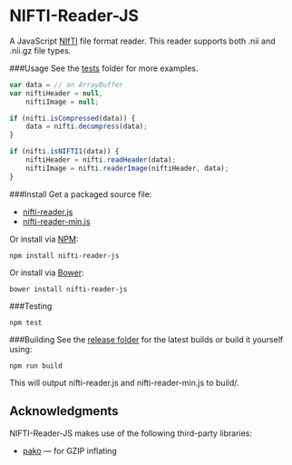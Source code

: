 # NIFTI-Reader-JS
A JavaScript [NIfTI](http://nifti.nimh.nih.gov/) file format reader.  This reader supports both .nii and .nii.gz file types.

###Usage
See the [tests](https://github.com/rii-mango/NIFTI-Reader-JS/tree/master/tests) folder for more examples.

```javascript
var data = // an ArrayBuffer
var niftiHeader = null,
    niftiImage = null;

if (nifti.isCompressed(data)) {
    data = nifti.decompress(data);
}

if (nifti.isNIFTI1(data)) {
    niftiHeader = nifti.readHeader(data);
    niftiImage = nifti.readerImage(niftiHeader, data);
}
```

###Install
Get a packaged source file:

* [nifti-reader.js](https://raw.githubusercontent.com/rii-mango/NIFTI-Reader-JS/master/release/current/nifti-reader.js)
* [nifti-reader-min.js](https://raw.githubusercontent.com/rii-mango/NIFTI-Reader-JS/master/release/current/nifti-reader-min.js)

Or install via [NPM](https://www.npmjs.com/):

```
npm install nifti-reader-js
```

Or install via [Bower](http://bower.io/):

```
bower install nifti-reader-js
```

###Testing
```
npm test
```

###Building
See the [release folder](https://github.com/rii-mango/NIFTI-Reader-JS/tree/master/release) for the latest builds or build it yourself using:
```
npm run build
```
This will output nifti-reader.js and nifti-reader-min.js to build/.


Acknowledgments
-----
NIFTI-Reader-JS makes use of the following third-party libraries:
- [pako](https://github.com/nodeca/pako) &mdash; for GZIP inflating

